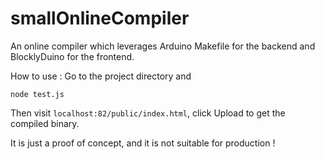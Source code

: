 # smallOnlineCompiler
An online compiler which leverages Arduino Makefile for the backend and BlocklyDuino for the frontend.

How to use : 
Go to the project directory and 

`node test.js`

Then visit `localhost:82/public/index.html`, click Upload to get the compiled binary.

It is just a proof of concept, and it is not suitable for production !